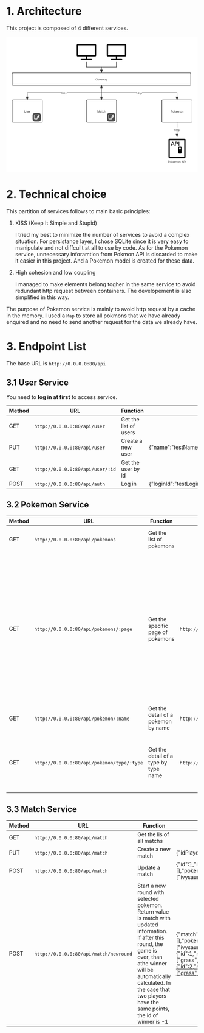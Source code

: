 # 1. Architecture

This project is composed of 4 different services. 

![architecture.jpg](Architecture.png)

# 2. Technical choice

This partition of services follows to main basic principles:

1. KISS (Keep It Simple and Stupid)

   I tried my best to minimize the number of services to avoid a complex situation. For persistance layer, I chose SQLite since it is very easy to manipulate and not diffcuilt at all to use by code. As for the Pokemon service, unnecessary inforamtion from Pokmon API is discarded to make it easier in this project. And a Pokemon model is created for these data. 

2. High cohesion and low coupling

   I managed to make elements belong togher in the same service to avoid redundant http request between containers. The developement is also simplified in this way.

The purpose of Pokemon service is mainly to avoid http request by a cache in the memory. I used a `Map` to store all pokmons that we have already enquired and no need to send another request for the data we already have. 

# 3. Endpoint List

The base URL is `http://0.0.0.0:80/api`

## 3.1 User Service

You need to **log in at first** to access service.

| Method | URL                              | Function              | Example body                                                 | Example response                                             |
| ------ | -------------------------------- | --------------------- | ------------------------------------------------------------ | ------------------------------------------------------------ |
| GET    | `http://0.0.0.0:80/api/user`     | Get the list of users |                                                              | [{"user_id":1,"login_id":"testLoginId3","passwd":"testPassWd","name":"testName","score":0}] |
| PUT    | `http://0.0.0.0:80/api/user`     | Create a new user     | {"name":"testName","loginId":"testLoginId3","passwd":"testPassWd"} |                                                              |
| GET    | `http://0.0.0.0:80/api/user/:id` | Get the user by id    |                                                              | {"user_id":1,"login_id":"testLoginId3","passwd":"testPassWd","name":"testName","score":0} |
| POST   | `http://0.0.0.0:80/api/auth`     | Log in                | {"loginId":"testLoginId3","passwd":"testPassWd"}             |                                                              |



## 3.2 Pokemon Service

| Method | URL                                        | Function                              | Example body                               | Example response                                             |
| ------ | ------------------------------------------ | ------------------------------------- | ------------------------------------------ | ------------------------------------------------------------ |
| GET    | `http://0.0.0.0:80/api/pokemons`           | Get the list of pokemons              |                                            | {"count":1118,"next":"https://pokeapi.co/api/v2/pokemon/?offset=20&limit=20","previous":null,"results":[{"name":"bulbasaur","url":"https://pokeapi.co/api/v2/pokemon/1/"},{"name":"ivysaur","url":"https://pokeapi.co/api/v2/pokemon/2/"}]} |
| GET    | `http://0.0.0.0:80/api/pokemons/:page`     | Get the specific page of pokemons     | `http://0.0.0.0:80/api/pokemons/2`         | {"count":1118,"next":"https://pokeapi.co/api/v2/pokemon/?offset=40&limit=20","previous":"https://pokeapi.co/api/v2/pokemon/?offset=0&limit=20","results":[{"name":"spearow","url":"https://pokeapi.co/api/v2/pokemon/21/"},{"name":"fearow","url":"https://pokeapi.co/api/v2/pokemon/22/"},{"name":"ekans","url":"https://pokeapi.co/api/v2/pokemon/23/"},{"name":"arbok","url":"https://pokeapi.co/api/v2/pokemon/24/"},{"name":"pikachu","url":"https://pokeapi.co/api/v2/pokemon/25/"},{"name":"raichu","url":"https://pokeapi.co/api/v2/pokemon/26/"},{"name":"sandshrew","url":"https://pokeapi.co/api/v2/pokemon/27/"},{"name":"sandslash","url":"https://pokeapi.co/api/v2/pokemon/28/"},{"name":"nidoran-f","url":"https://pokeapi.co/api/v2/pokemon/29/"},{"name":"nidorina","url":"https://pokeapi.co/api/v2/pokemon/30/"},{"name":"nidoqueen","url":"https://pokeapi.co/api/v2/pokemon/31/"},{"name":"nidoran-m","url":"https://pokeapi.co/api/v2/pokemon/32/"},{"name":"nidorino","url":"https://pokeapi.co/api/v2/pokemon/33/"},{"name":"nidoking","url":"https://pokeapi.co/api/v2/pokemon/34/"},{"name":"clefairy","url":"https://pokeapi.co/api/v2/pokemon/35/"},{"name":"clefable","url":"https://pokeapi.co/api/v2/pokemon/36/"},{"name":"vulpix","url":"https://pokeapi.co/api/v2/pokemon/37/"},{"name":"ninetales","url":"https://pokeapi.co/api/v2/pokemon/38/"},{"name":"jigglypuff","url":"https://pokeapi.co/api/v2/pokemon/39/"},{"name":"wigglytuff","url":"https://pokeapi.co/api/v2/pokemon/40/"}]} |
| GET    | `http://0.0.0.0:80/api/pokemon/:name`      | Get the detail of a pokemon by name   | `http://0.0.0.0:80/api/pokemon/spearow`    | {"id":21,"name":"spearow","type":["normal","flying"],"url":"https://pokeapi.co/api/v2/21/"} |
| GET    | `http://0.0.0.0:80/api/pokemon/type/:type` | Get the detail of a type by type name | `http://0.0.0.0:80/api/pokemon/type/grass` | {"name":"grass","doubleDamageFrom":[{"name":"flying","url":"https://pokeapi.co/api/v2/type/3/"},{"name":"poison","url":"https://pokeapi.co/api/v2/type/4/"},{"name":"bug","url":"https://pokeapi.co/api/v2/type/7/"},{"name":"fire","url":"https://pokeapi.co/api/v2/type/10/"},{"name":"ice","url":"https://pokeapi.co/api/v2/type/15/"}],"doubleDamageTo":[{"name":"ground","url":"https://pokeapi.co/api/v2/type/5/"},{"name":"rock","url":"https://pokeapi.co/api/v2/type/6/"},{"name":"water","url":"https://pokeapi.co/api/v2/type/11/"}]} |

## 3.3 Match Service

| Method | URL                                    | Function                                                     | Example body                                                 | Example response                                             |
| ------ | -------------------------------------- | ------------------------------------------------------------ | ------------------------------------------------------------ | ------------------------------------------------------------ |
| GET    | `http://0.0.0.0:80/api/match`          | Get the lis of all matchs                                    |                                                              | [{"id":1,"player1":1,"player2":null,"pokemons_player1":null,"pokemons_player2":null,"round_winner_id":null,"status":"created","winner":null,"pokemonsPlayer1":null,"pokemonsPlayer2":null,"roundWinnerId":null}] |
| PUT    | `http://0.0.0.0:80/api/match`          | Create a new match                                           | {"idPlayer1":1}                                              | 1 (the id of the match)                                      |
| POST   | `http://0.0.0.0:80/api/match`          | Update a match                                               | {"id":1,"idPlayer1":1,"idPlayer2":2,"roundWinnerId":[],"pokemonsPlayer1":["bulbasaur"],"pokemonsPlayer2":["ivysaur"],"status":"created","winner":null} |                                                              |
| POST   | `http://0.0.0.0:80/api/match/newround` | Start a new round with selected pokemon.  Return value is  match with updated information. If after this round, the game is over, than athe winner will be automatically calculated. In the case that two players have the same points, the id of winner is -1 | {"match":{"id":1,"idPlayer1":1,"idlayer2":2,"roundWinnerId":[],"pokemonsPlayer1":["bulbasaur"],"pokemonsPlayer2":["ivysaur"],"status":"created","winner":null},"pokemon1":{"id":1,"name":"bulbasaur","type":["grass","poison"],"url":"https://pokeapi.co/api/v2/1/"},"pokemon2":{"id":2,"name":"ivysaur","type":["grass","poison"],"url":"https://pokeapi.co/api/v2/2/"}} | {"winner":"","match":{"id":1,"idPlayer1":1,"idlayer2":2,"roundWinnerId":[-1],"pokemonsPlayer1":[],"pokemonsPlayer2":[],"status":"finished","winner":-1}} |
